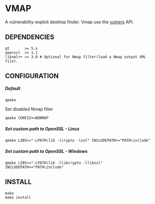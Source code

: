 # VMAP

A vulnerability-exploit desktop finder. Vmap use the [vulners](https://vulners.com/api/v3/) API.

## DEPENDENCIES

```shell
qt       >= 5.x
openssl  >= 1.1
libxml++ >= 3.0 # Optional for Nmap filter(load a Nmap output XML file).
```

## CONFIGURATION

##### Default #####
```shell
qmake
```
Set disabled Nmap filter
```shell
qmake CONFIG+=NONMAP
```
##### Set custom path to OpenSSL - Linux #####
```shell
qmake LIBS+="-LPATH\lib -lcrypto -lssl" INCLUDEPATH+="PATH\include"
```
##### Set custom path to OpenSSL - Windows #####
```shell
qmake LIBS+="-LPATH\lib -llibcrypto -llibssl" INCLUDEPATH+="PATH\include"
```

## INSTALL 

```shell
make
make install
```

